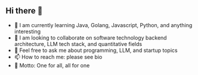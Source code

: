## Hi there 👋

- 🌱 I am currently learning Java, Golang, Javascript, Python, and anything interesting
- 🍟 I am looking to collaborate on software technology backend architecture, LLM tech stack, and quantitative fields
- 💬 Feel free to ask me about programming, LLM, and startup topics
- 📫 How to reach me: please see bio
- 🍔 Motto: One for all, all for one
